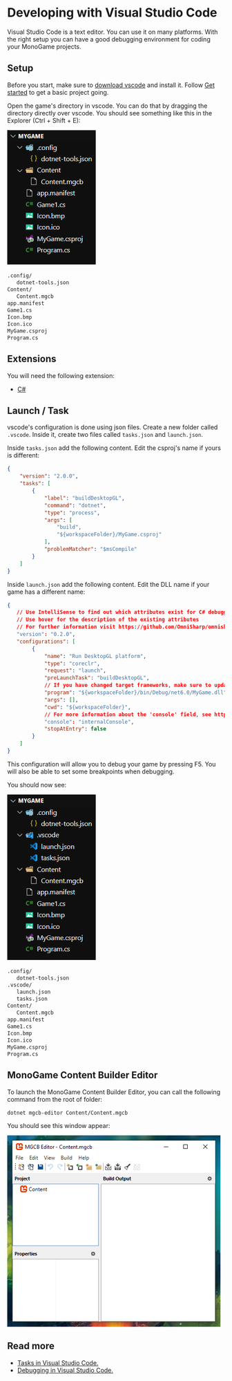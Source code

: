 # Developing with Visual Studio Code

Visual Studio Code is a text editor. You can use it on many platforms. With the right setup you can have a good debugging environment for coding your MonoGame projects.

## Setup

Before you start, make sure to [download vscode](https://code.visualstudio.com/download) and install it. Follow [Get started](../get-started.md) to get a basic project going.

Open the game's directory in vscode. You can do that by dragging the directory directly over vscode. You should see something like this in the Explorer (Ctrl + Shift + E):

![MyGame directory](MyGame-01.png)

```
.config/
   dotnet-tools.json
Content/
   Content.mgcb
app.manifest
Game1.cs
Icon.bmp
Icon.ico
MyGame.csproj
Program.cs
```

## Extensions

You will need the following extension:

* [C#](https://marketplace.visualstudio.com/items?itemName=ms-dotnettools.csharp)

## Launch / Task

vscode's configuration is done using json files. Create a new folder called `.vscode`. Inside it, create two files called `tasks.json` and `launch.json`.

Inside `tasks.json` add the following content. Edit the csproj's name if yours is different:

```json
{
    "version": "2.0.0",
    "tasks": [
        {
            "label": "buildDesktopGL",
            "command": "dotnet",
            "type": "process",
            "args": [
                "build",
                "${workspaceFolder}/MyGame.csproj"
            ],
            "problemMatcher": "$msCompile"
        }
    ]
}
```

Inside `launch.json` add the following content. Edit the DLL name if your game has a different name:

```json
{
   // Use IntelliSense to find out which attributes exist for C# debugging
   // Use hover for the description of the existing attributes
   // For further information visit https://github.com/OmniSharp/omnisharp-vscode/blob/master/debugger-launchjson.md
   "version": "0.2.0",
   "configurations": [
        {
            "name": "Run DesktopGL platform",
            "type": "coreclr",
            "request": "launch",
            "preLaunchTask": "buildDesktopGL",
            // If you have changed target frameworks, make sure to update the program path.
            "program": "${workspaceFolder}/bin/Debug/net6.0/MyGame.dll",
            "args": [],
            "cwd": "${workspaceFolder}",
            // For more information about the 'console' field, see https://github.com/OmniSharp/omnisharp-vscode/blob/master/debugger-launchjson.md#console-terminal-window
            "console": "internalConsole",
            "stopAtEntry": false
        }
    ]
}
```

This configuration will allow you to debug your game by pressing F5. You will also be able to set some breakpoints when debugging.

You should now see:

![MyGame directory](MyGame-02.png)

```
.config/
   dotnet-tools.json
.vscode/
   launch.json
   tasks.json
Content/
   Content.mgcb
app.manifest
Game1.cs
Icon.bmp
Icon.ico
MyGame.csproj
Program.cs
```

## MonoGame Content Builder Editor

To launch the MonoGame Content Builder Editor, you can call the following command from the root of folder:

```
dotnet mgcb-editor Content/Content.mgcb
```

You should see this window appear:

![mgcb-editor preview](./mgcb-editor.png)

## Read more

* [Tasks in Visual Studio Code.](https://code.visualstudio.com/docs/editor/tasks)
* [Debugging in Visual Studio Code.](https://code.visualstudio.com/docs/editor/debugging)
